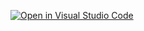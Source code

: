 [![Open in Visual Studio Code][def2]][def1]


[def1]: https://classroom.github.com/online_ide?assignment_repo_id=15429304&assignment_repo_type=AssignmentRepo
[def2]: https://classroom.github.com/assets/open-in-vscode-2e0aaae1b6195c2367325f4f02e2d04e9abb55f0b24a779b69b11b9e10269abc.svg